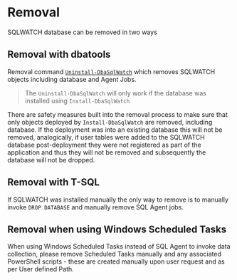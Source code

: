 # Removal

SQLWATCH database can be removed in two ways

## Removal with dbatools

Removal command [`Uninstall-DbaSqlWatch`](https://docs.dbatools.io/#Uninstall-DbaSqlWatch)  which removes SQLWATCH objects including database and Agent Jobs.

> The `Uninstall-DbaSqlWatch` will only work if the database was installed using `Install-DbaSqlWatch`

There are safety measures built into the removal process to make sure that only objects deployed by `Install-DbaSqlWatch` are removed, including database. If the deployment was into an existing database this will not be removed, analogically, if user tables were added to the SQLWATCH database post-deployment they were not registered as part of the application and thus they will not be removed and subsequently the database will not be dropped. 

## Removal with T-SQL

If SQLWATCH was installed manually the only way to remove is to manually invoke `DROP DATABASE` and manually remove SQL Agent jobs.

## Removal when using Windows Scheduled Tasks

When using Windows Scheduled Tasks instead of SQL Agent to invoke data collection, please remove Scheduled Tasks manually and any associated PowerShell scripts - these are created manually upon user request and as per User defined Path.



